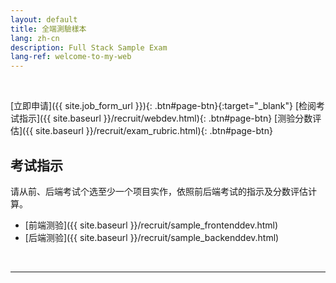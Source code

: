 ```yaml
---
layout: default
title: 全端測驗樣本
lang: zh-cn
description: Full Stack Sample Exam
lang-ref: welcome-to-my-web
---
```




<br>

[立即申请]({{ site.job_form_url }}){: .btn#page-btn}{:target="_blank"}
[检阅考试指示]({{ site.baseurl }}/recruit/webdev.html){: .btn#page-btn}
[测验分数评估]({{ site.baseurl }}/recruit/exam_rubric.html){: .btn#page-btn}

## 考试指示

请从前、后端考试个选至少一个项目实作，依照前后端考试的指示及分数评估计算。

* [前端测验]({{ site.baseurl }}/recruit/sample_frontenddev.html)
* [后端测验]({{ site.baseurl }}/recruit/sample_backenddev.html)

<br>

---

